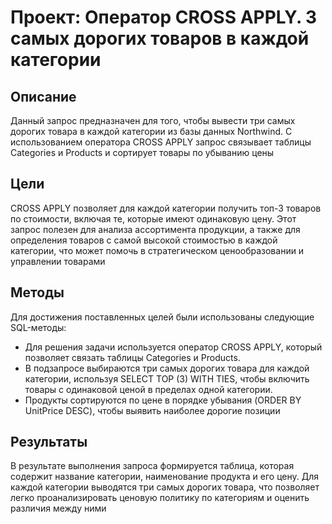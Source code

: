 # Проект: Оператор CROSS APPLY. 3 самых дорогих товаров в каждой категории

## Описание
Данный запрос предназначен для того, чтобы вывести три самых дорогих товара в каждой категории из базы данных Northwind. 
С использованием оператора CROSS APPLY запрос связывает таблицы Categories и Products и сортирует товары по убыванию цены

## Цели
CROSS APPLY позволяет для каждой категории получить топ-3 товаров по стоимости, включая те, которые имеют одинаковую цену.
Этот запрос полезен для анализа ассортимента продукции, а также для определения товаров с самой высокой стоимостью в каждой категории, что может помочь в стратегическом ценообразовании и управлении товарами

## Методы
Для достижения поставленных целей были использованы следующие SQL-методы:   
- Для решения задачи используется оператор CROSS APPLY, который позволяет связать таблицы Categories и Products.
- В подзапросе выбираются три самых дорогих товара для каждой категории, используя SELECT TOP (3) WITH TIES, чтобы включить товары с одинаковой ценой в пределах одной категории.
- Продукты сортируются по цене в порядке убывания (ORDER BY UnitPrice DESC), чтобы выявить наиболее дорогие позиции

## Результаты
В результате выполнения запроса формируется таблица, которая содержит название категории, наименование продукта и его цену. 
Для каждой категории выводятся три самых дорогих товара, что позволяет легко проанализировать ценовую политику по категориям и оценить различия между ними 
